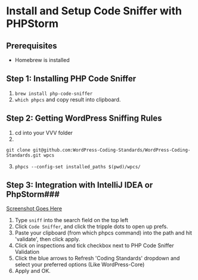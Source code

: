 # Install and Setup Code Sniffer with PHPStorm

## Prerequisites

- Homebrew is installed

## Step 1: Installing PHP Code Sniffer

1. `brew install php-code-sniffer`
2. `which phpcs` and copy result into clipboard.

## Step 2: Getting WordPress Sniffing Rules

1. cd into your VVV folder
2. 
```
git clone git@github.com:WordPress-Coding-Standards/WordPress-Coding-Standards.git wpcs
```
3. ```phpcs --config-set installed_paths $(pwd)/wpcs/```

## Step 3: Integration with IntelliJ IDEA or PhpStorm###
[Screenshot Goes Here]()
1. Type `sniff` into the search field on the top left
2. Click `Code Sniffer`, and click the tripple dots to open up prefs.
2. Paste your clipboard (from which phpcs command) into the path and hit 'validate', then click apply.
3. Click on inspections and tick checkbox next to PHP Code Sniffer Validation
4. Click the blue arrows to Refresh 'Coding Standards' dropdown and select your preferred options (Like WordPress-Core)
5. Apply and OK.
